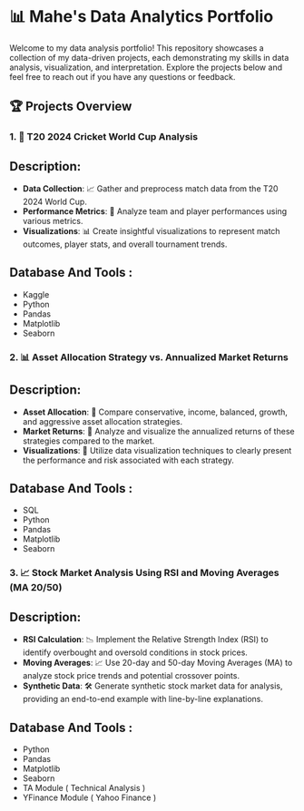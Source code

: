 # 📊 Mahe's Data Analytics Portfolio

Welcome to my data analysis portfolio! This repository showcases a collection of my data-driven projects, each demonstrating my skills in data analysis, visualization, and interpretation. Explore the projects below and feel free to reach out if you have any questions or feedback.

## 🏆 Projects Overview

### 1. 🏏 T20 2024 Cricket World Cup Analysis

## **Description**:
- **Data Collection**: 📈 Gather and preprocess match data from the T20 2024 World Cup.
- **Performance Metrics**: 🏅 Analyze team and player performances using various metrics.
- **Visualizations**: 📊 Create insightful visualizations to represent match outcomes, player stats, and overall tournament trends.
  
## **Database And Tools :**
- Kaggle
- Python
- Pandas
- Matplotlib
- Seaborn

### 2. 📊 Asset Allocation Strategy vs. Annualized Market Returns

## **Description**:
- **Asset Allocation**: 💼 Compare conservative, income, balanced, growth, and aggressive asset allocation strategies.
- **Market Returns**: 📅 Analyze and visualize the annualized returns of these strategies compared to the market.
- **Visualizations**: 🎨 Utilize data visualization techniques to clearly present the performance and risk associated with each strategy.

## **Database And Tools :**
- SQL
- Python
- Pandas
- Matplotlib
- Seaborn


### 3. 📈 Stock Market Analysis Using RSI and Moving Averages (MA 20/50)

## **Description**:
- **RSI Calculation**: 📉 Implement the Relative Strength Index (RSI) to identify overbought and oversold conditions in stock prices.
- **Moving Averages**: 📈 Use 20-day and 50-day Moving Averages (MA) to analyze stock price trends and potential crossover points.
- **Synthetic Data**: 🛠️ Generate synthetic stock market data for analysis, providing an end-to-end example with line-by-line explanations.

## **Database And Tools :**
- Python
- Pandas
- Matplotlib
- Seaborn
- TA Module ( Technical Analysis )
- YFinance Module ( Yahoo Finance )

